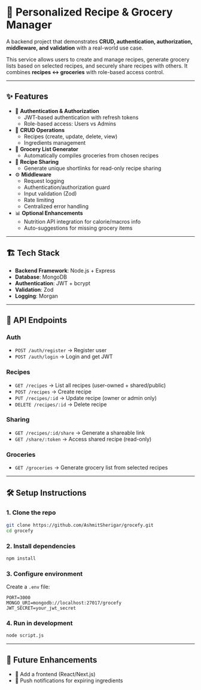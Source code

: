 # 🍳 Personalized Recipe & Grocery Manager

A backend project that demonstrates **CRUD, authentication, authorization, middleware, and validation** with a real-world use case.  

This service allows users to create and manage recipes, generate grocery lists based on selected recipes, and securely share recipes with others. It combines **recipes ↔ groceries** with role-based access control.

---

## ✨ Features

- 🔐 **Authentication & Authorization**
  - JWT-based authentication with refresh tokens
  - Role-based access: Users vs Admins
- 📝 **CRUD Operations**
  - Recipes (create, update, delete, view)
  - Ingredients management
- 🛒 **Grocery List Generator**
  - Automatically compiles groceries from chosen recipes
- 🔗 **Recipe Sharing**
  - Generate unique shortlinks for read-only recipe sharing
- ⚙️ **Middleware**
  - Request logging
  - Authentication/authorization guard
  - Input validation (Zod)
  - Rate limiting
  - Centralized error handling
- 📊 **Optional Enhancements**
  - Nutrition API integration for calorie/macros info
  - Auto-suggestions for missing grocery items

---

## 🏗 Tech Stack

- **Backend Framework**: Node.js + Express  
- **Database**: MongoDB
- **Authentication**: JWT + bcrypt  
- **Validation**: Zod 
- **Logging**: Morgan  

---

## 🔑 API Endpoints

### Auth
- `POST /auth/register` → Register user  
- `POST /auth/login` → Login and get JWT  

### Recipes
- `GET /recipes` → List all recipes (user-owned + shared/public)  
- `POST /recipes` → Create recipe  
- `PUT /recipes/:id` → Update recipe (owner or admin only)  
- `DELETE /recipes/:id` → Delete recipe  

### Sharing
- `GET /recipes/:id/share` → Generate a shareable link  
- `GET /share/:token` → Access shared recipe (read-only)  

### Groceries
- `GET /groceries` → Generate grocery list from selected recipes  

---

## 🛠 Setup Instructions

### 1. Clone the repo
```bash
git clone https://github.com/AshmitSherigar/grocefy.git
cd grocefy
```

### 2. Install dependencies
```bash
npm install
```

### 3. Configure environment
Create a `.env` file:
```env
PORT=3000
MONGO_URI=mongodb://localhost:27017/grocefy
JWT_SECRET=your_jwt_secret
```

### 4. Run in development
```bash
node script.js
```

---

## 🚀 Future Enhancements

- 📱 Add a frontend (React/Next.js)  
- 🔔 Push notifications for expiring ingredients  

